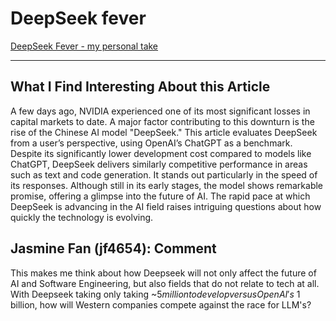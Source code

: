 # DeepSeek fever

[DeepSeek Fever - my personal take](https://medium.com/@acifliku/deepseek-fever-my-personal-take-d7a6ab7877a5)

---
## What I Find Interesting About this Article
   A few days ago, NVIDIA experienced one of its most significant losses in capital markets to date. A major factor contributing to this downturn is the rise of the Chinese AI model "DeepSeek." This article evaluates DeepSeek from a user’s perspective, using OpenAI’s ChatGPT as a benchmark. Despite its significantly lower development cost compared to models like ChatGPT, DeepSeek delivers similarly competitive performance in areas such as text and code generation. It stands out particularly in the speed of its responses. Although still in its early stages, the model shows remarkable promise, offering a glimpse into the future of AI. The rapid pace at which DeepSeek is advancing in the AI field raises intriguing questions about how quickly the technology is evolving.

## Jasmine Fan (jf4654): Comment
   This makes me think about how Deepseek will not only affect the future of AI and Software Engineering, but also fields that do not relate to tech at all. With Deepseek taking only taking ~$5 million to develop versus OpenAI's ~$1 billion, how will Western companies compete against the race for LLM's?